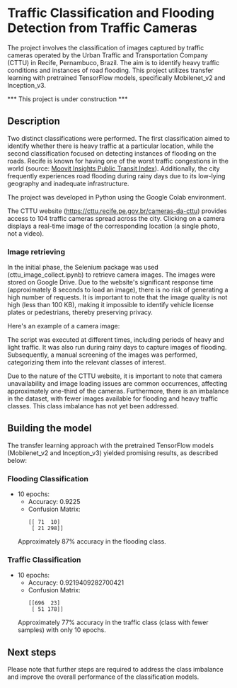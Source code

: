 # Traffic Classification and Flooding Detection from Traffic Cameras
The project involves the classification of images captured by traffic cameras operated by the Urban Traffic and Transportation Company (CTTU) in Recife, Pernambuco, Brazil.  The aim is to identify heavy traffic conditions and instances of road flooding. This project utilizes transfer learning with pretrained TensorFlow models, specifically Mobilenet_v2 and Inception_v3.

*** This project is under construction ***

## Description

Two distinct classifications were performed. The first classification aimed to identify whether there is heavy traffic at a particular location, while the second classification focused on detecting instances of flooding on the roads. Recife is known for having one of the worst traffic congestions in the world (source: [Moovit Insights Public Transit Index](https://moovitapp.com/insights/en/Moovit_Insights_Public_Transit_Index-countries)). Additionally, the city frequently experiences road flooding during rainy days due to its low-lying geography and inadequate infrastructure.

The project was developed in Python using the Google Colab environment.

The CTTU website (https://cttu.recife.pe.gov.br/cameras-da-cttu) provides access to 104 traffic cameras spread across the city. Clicking on a camera displays a real-time image of the corresponding location (a single photo, not a video).

### Image retrieving

In the initial phase, the Selenium package was used (cttu_image_collect.ipynb) to retrieve camera images. The images were stored on Google Drive. Due to the website's significant response time (approximately 8 seconds to load an image), there is no risk of generating a high number of requests. It is important to note that the image quality is not high (less than 100 KB), making it impossible to identify vehicle license plates or pedestrians, thereby preserving privacy.

Here's an example of a camera image:



The script was executed at different times, including periods of heavy and light traffic. It was also run during rainy days to capture images of flooding. Subsequently, a manual screening of the images was performed, categorizing them into the relevant classes of interest.

Due to the nature of the CTTU website, it is important to note that camera unavailability and image loading issues are common occurrences, affecting approximately one-third of the cameras. Furthermore, there is an imbalance in the dataset, with fewer images available for flooding and heavy traffic classes. This class imbalance has not yet been addressed.

## Building the model

The transfer learning approach with the pretrained TensorFlow models (Mobilenet_v2 and Inception_v3) yielded promising results, as described below:

### Flooding Classification
- 10 epochs:
  - Accuracy: 0.9225
  - Confusion Matrix:
    ```
    [[ 71  10]
     [ 21 298]]
    ```
  Approximately 87% accuracy in the flooding class.

### Traffic Classification
- 10 epochs:
  - Accuracy: 0.9219409282700421
  - Confusion Matrix:
    ```
    [[696  23]
     [ 51 178]]
    ```
  Approximately 77% accuracy in the traffic class (class with fewer samples) with only 10 epochs.

## Next steps
Please note that further steps are required to address the class imbalance and improve the overall performance of the classification models.
